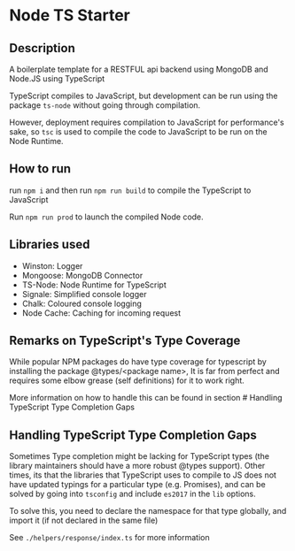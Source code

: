 # Node TS Starter

## Description 
A boilerplate template for a RESTFUL api backend using MongoDB and Node.JS using TypeScript

TypeScript compiles to JavaScript, but development can be run using the package `ts-node` without going through compilation.

However, deployment requires compilation to JavaScript for performance's sake, so `tsc` is used to compile the code to JavaScript to be run on the Node Runtime.

## How to run

run `npm i` and then run `npm run build` to compile the TypeScript to JavaScript

Run `npm run prod` to launch the compiled Node code.

## Libraries used
- Winston: Logger
- Mongoose: MongoDB Connector
- TS-Node: Node Runtime for TypeScript
- Signale: Simplified console logger
- Chalk: Coloured console logging
- Node Cache: Caching for incoming request

## Remarks on TypeScript's Type Coverage
While popular NPM packages do have type coverage for typescript by installing the package @types/\<package name>, It is far from perfect and requires some elbow grease (self definitions) for it to work right.

More information on how to handle this can be found in section # Handling TypeScript Type Completion Gaps

## Handling TypeScript Type Completion Gaps
Sometimes Type completion might be lacking for TypeScript types (the library maintainers should have a more robust @types support). 
Other times, its that the libraries that TypeScript uses to compile to JS does not have updated typings for a particular type (e.g. Promises), and can be solved by going into `tsconfig` and include `es2017` in the `lib` options.

To solve this, you need to declare the namespace for that type globally, and import it (if not declared in the same file)

See `./helpers/response/index.ts` for more information